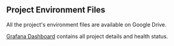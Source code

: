 
## Project Environment Files

All the project's environment files are available on Google Drive.

[Grafana Dashboard](https://latticelabs.grafana.net) contains all project details and health status.

